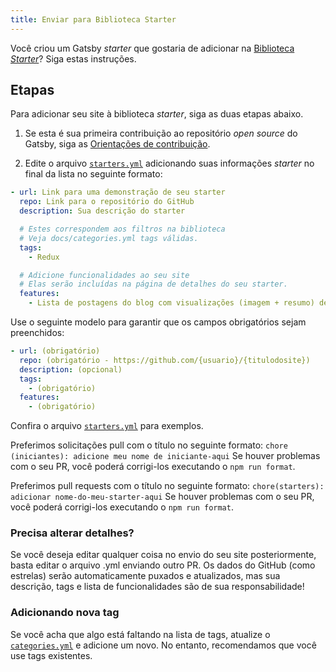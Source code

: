 ```yaml
---
title: Enviar para Biblioteca Starter
---
```


Você criou um Gatsby _starter_ que gostaria de adicionar na [Biblioteca _Starter_](/starters/)? Siga estas instruções.

## Etapas

Para adicionar seu site à biblioteca _starter_, siga as duas etapas abaixo.

1. Se esta é sua primeira contribuição ao repositório _open source_ do Gatsby, siga as [Orientações de contribuição](/contributing/code-contributions/).

2. Edite o arquivo [`starters.yml`](https://github.com/gatsbyjs/gatsby/blob/master/docs/starters.yml) adicionando suas informações _starter_ no final da lista no seguinte formato:

```yaml:title=docs/starters.yml
- url: Link para uma demonstração de seu starter
  repo: Link para o repositório do GitHub
  description: Sua descrição do starter

  # Estes correspondem aos filtros na biblioteca
  # Veja docs/categories.yml tags válidas.
  tags:
    - Redux

  # Adicione funcionalidades ao seu site
  # Elas serão incluídas na página de detalhes do seu starter.
  features:
    - Lista de postagens do blog com visualizações (imagem + resumo) de cada postagem do blog
```

Use o seguinte modelo para garantir que os campos obrigatórios sejam preenchidos:

```yaml:title=docs/starters.yml
- url: (obrigatório)
  repo: (obrigatório - https://github.com/{usuario}/{titulodosite})
  description: (opcional)
  tags:
    - (obrigatório)
  features:
    - (obrigatório)
```

Confira o arquivo [`starters.yml`](https://github.com/gatsbyjs/gatsby/blob/master/docs/starters.yml) para exemplos.

Preferimos solicitações pull com o título no seguinte formato:
`chore (iniciantes): adicione meu nome de iniciante-aqui`
Se houver problemas com o seu PR, você poderá corrigi-los executando o `npm run format`.

Preferimos pull requests com o título no seguinte formato:
`chore(starters): adicionar nome-do-meu-starter-aqui`
Se houver problemas com o seu PR, você poderá corrigi-los executando o `npm run format`.

### Precisa alterar detalhes?

Se você deseja editar qualquer coisa no envio do seu site posteriormente, basta editar o arquivo .yml enviando outro PR. Os dados do GitHub (como estrelas) serão automaticamente puxados e atualizados, mas sua descrição, tags e lista de funcionalidades são de sua responsabilidade!

### Adicionando nova tag

Se você acha que algo está faltando na lista de tags, atualize o [`categories.yml`](https://github.com/gatsbyjs/gatsby/blob/master/docs/categories.yml) e adicione um novo. No entanto, recomendamos que você use tags existentes.
